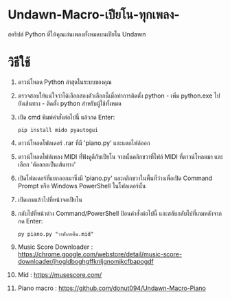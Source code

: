 # Undawn-Macro-เปียโน-ทุกเพลง-

สคริปต์ Python ที่ให้คุณเล่นเพลงทั้งหมดบนเปียโน Undawn
# วิธีใช้

1. ดาวน์โหลด Python ล่าสุดในระบบของคุณ
2. ตรวจสอบให้แน่ใจว่าได้เลือกสองตัวเลือกนี้เมื่อทำการติดตั้ง python - เพิ่ม python.exe ไปยังเส้นทาง - ติดตั้ง python สำหรับผู้ใช้ทั้งหมด
3. เปิด cmd พิมพ์คำสั่งต่อไปนี้ แล้วกด Enter:
   
     ```
   pip install mido pyautogui
    ```
  
5. ดาวน์โหลดโฟลเดอร์ .rar ที่มี 'piano.py' และแตกไฟล์ออก
6. ดาวน์โหลดไฟล์เพลง MIDI ที่ฟังดูดีกับเปียโน จากนั้นคลิกขวาที่ไฟล์ MIDI ที่ดาวน์โหลดมา และเลือก 'คัดลอกเป็นเส้นทาง'
7. เปิดโฟลเดอร์ที่แยกออกมาซึ่งมี 'piano.py' และคลิกขวาในพื้นที่ว่างเพื่อเปิด Command Prompt หรือ Windows PowerShell ในโฟลเดอร์นั้น
8. เปิดเกมแล้วไปที่หน้าจอเปียโน
9. กลับไปที่หน้าต่าง Command/PowerShell ป้อนคำสั่งต่อไปนี้ และสลับกลับไปที่เกมหลังจากกด Enter:
    ```
   py piano.py "วาฬเกยตื้น.mid"
     ```
10. Music Score Downloader : https://chrome.google.com/webstore/detail/music-score-downloader/jhogldboghgffknljgnomjkcfbapogdf
11. Mid : https://musescore.com/
12. Piano macro : https://github.com/donut094/Undawn-Macro-Piano

